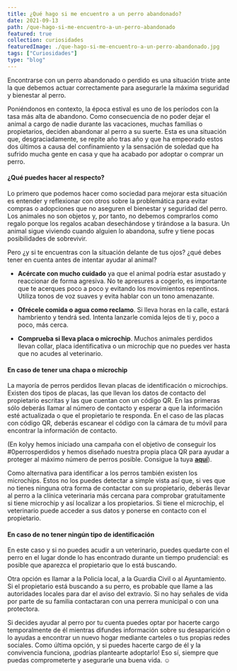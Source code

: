 ```yaml
---
title: ¿Qué hago si me encuentro a un perro abandonado?
date: 2021-09-13
path: /que-hago-si-me-encuentro-a-un-perro-abandonado
featured: true
collection: curiosidades
featuredImage: ./que-hago-si-me-encuentro-a-un-perro-abandonado.jpg
tags: ["Curiosidades"]
type: "blog"
---
```


Encontrarse con un perro abandonado o perdido es una situación triste ante la que debemos actuar correctamente para asegurarle la máxima seguridad y bienestar al perro. 

Poniéndonos en contexto, la época estival es uno de los períodos con la tasa más alta de abandono. Como consecuencia de no poder dejar el animal a cargo de nadie durante las vacaciones, muchas familias o propietarios, deciden abandonar al perro a su suerte. 
Esta es una situación que, desgraciadamente, se repite año tras año y que ha empeorado estos dos últimos a causa del confinamiento y la sensación de soledad que ha sufrido mucha gente en casa y que ha acabado por adoptar o comprar un perro.


#### ¿Qué puedes hacer al respecto?

Lo primero que podemos hacer como sociedad para mejorar esta situación es entender y reflexionar con otros sobre la problemática para evitar compras o adopciones que no aseguren el bienestar y seguridad del perro. 
Los animales no son objetos y, por tanto, no debemos comprarlos como regalo porque los regalos acaban desechándose y tirándose a la basura. Un animal sigue viviendo cuando alguien lo abandona, sufre y tiene pocas posibilidades de sobrevivir.

Pero ¿y si te encuentras con la situación delante de tus ojos? ¿qué debes tener en cuenta antes de intentar ayudar al animal?

- <b>Acércate con mucho cuidado</b> ya que el animal podría estar asustado y reaccionar de forma agresiva. No te apresures a cogerlo, es importante que te acerques poco a poco y evitando los movimientos repentinos. Utiliza tonos de voz suaves y evita hablar con un tono amenazante. 

- <b>Ofrécele comida o agua como reclamo</b>. Si lleva horas en la calle, estará hambriento y tendrá sed. Intenta lanzarle comida lejos de ti y, poco a poco, más cerca.

- <b>Comprueba si lleva placa o microchip</b>. Muchos animales perdidos llevan collar, placa identificativa o un microchip que no puedes ver hasta que no acudes al veterinario. 


#### En caso de tener una chapa o microchip

La mayoría de perros perdidos llevan placas de identificación o microchips. Existen dos tipos de placas, las que llevan los datos de contacto del propietario escritas y las que cuentan con un código QR. En las primeras sólo deberás llamar al número de contacto y esperar a que la información esté actualizada o que el propietario te responda. En el caso de las placas con código QR, deberás escanear el código con la cámara de tu móvil para encontrar la información de contacto.

(En kolyy hemos iniciado una campaña con el objetivo de conseguir los #0perrosperdidos y hemos diseñado nuestra propia placa QR para ayudar a proteger al máximo número de perros posible. Consigue la tuya <b>[aquí](https://app.kolyy.com/)</b>).

Como alternativa para identificar a los perros también existen los microchips. Estos no los puedes detectar a simple vista así que, si ves que no tienes ninguna otra forma de contactar con su propietario, deberás llevar al perro a la clínica veterinaria más cercana para comprobar gratuitamente si tiene microchip y así localizar a los propietarios. Si tiene el microchip, el veterinario puede acceder a sus datos y ponerse en contacto con el propietario.


#### En caso de no tener ningún tipo de identificación

En este caso y si no puedes acudir a un veterinario, puedes quedarte con el perro en el lugar donde lo has encontrado durante un tiempo prudencial: es posible que aparezca el propietario que lo está buscando.

Otra opción es llamar a la Policía local, a la Guardia Civil o al Ayuntamiento. Si el propietario está buscando a su perro, es probable que llame a las autoridades locales para dar el aviso del extravío. Si no hay señales de vida por parte de su familia contactaran con una perrera municipal o con una protectora.

Si decides ayudar al perro por tu cuenta puedes optar por hacerte cargo temporalmente de él mientras difundes información sobre su desaparición o lo ayudas a encontrar un nuevo hogar mediante carteles o tus propias redes sociales. 
Como última opción, y si puedes hacerte cargo de él y la convivencia funciona, ¡podrías plantearte adoptarlo! 
Eso sí, siempre que puedas comprometerte y asegurarle una buena vida. ☺️
